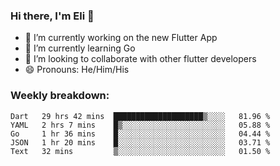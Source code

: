 ### Hi there, I'm Eli 👋
- 🔭 I’m currently working on the new Flutter App
- 🌱 I’m currently learning Go
- 🦄 I’m looking to collaborate with other flutter developers
- 😄 Pronouns: He/Him/His

### Weekly breakdown:
<!--START_SECTION:waka-->
```text
Dart   29 hrs 42 mins  ████████████████████▒░░░░   81.96 % 
YAML   2 hrs 7 mins    █▒░░░░░░░░░░░░░░░░░░░░░░░   05.88 % 
Go     1 hr 36 mins    █░░░░░░░░░░░░░░░░░░░░░░░░   04.44 % 
JSON   1 hr 20 mins    █░░░░░░░░░░░░░░░░░░░░░░░░   03.71 % 
Text   32 mins         ▒░░░░░░░░░░░░░░░░░░░░░░░░   01.50 % 
```
<!--END_SECTION:waka-->

